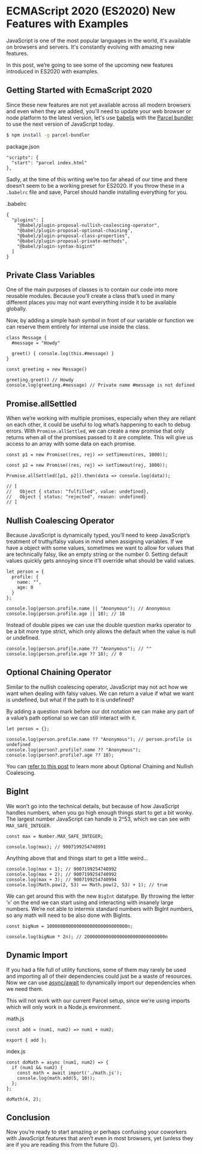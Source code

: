 #  ECMAScript 2020  (ES2020) New Features with Examples

JavaScript is one of the most popular languages in the world, it's available on browsers and servers. It's constantly evolving with amazing new features. 

In this post, we’re going to see some of the upcoming new features introduced in ES2020 with examples.

## Getting Started with EcmaScript 2020

Since these new features are not yet available across all modern browsers and even when they are added, you'll need to update your web browser or node platform to the latest version, let's use [babeljs](https://babeljs.io/) with the [Parcel bundler](https://parceljs.org/)  to use the next version of JavaScript today.



```bash
$ npm install -g parcel-bundler
```

package.json

```
"scripts": {
  "start": "parcel index.html"
},

```

Sadly, at the time of this writing we’re too far ahead of our time and there doesn’t seem to be a working preset for ES2020. If you throw these in a  `.babelrc`  file and save, Parcel should handle installing everything for you.

.babelrc

```
{
  "plugins": [
    "@babel/plugin-proposal-nullish-coalescing-operator",
    "@babel/plugin-proposal-optional-chaining",
    "@babel/plugin-proposal-class-properties",
    "@babel/plugin-proposal-private-methods",
    "@babel/plugin-syntax-bigint"
  ]
}

```


## Private Class Variables

One of the main purposes of classes is to contain our code into more reusable modules. Because you’ll create a class that’s used in many different places you may not want everything inside it to be available globally.

Now, by adding a simple hash symbol in front of our variable or function we can reserve them entirely for internal use inside the class.

```
class Message {
  #message = "Howdy"

  greet() { console.log(this.#message) }
}

const greeting = new Message()

greeting.greet() // Howdy
console.log(greeting.#message) // Private name #message is not defined

```

## Promise.allSettled

When we’re working with multiple promises, especially when they are reliant on each other, it could be useful to log what’s happening to each to debug errors. With  `Promise.allSettled`, we can create a new promise that only returns when all of the promises passed to it are complete. This will give us access to an array with some data on each promise.

```
const p1 = new Promise((res, rej) => setTimeout(res, 1000));

const p2 = new Promise((res, rej) => setTimeout(rej, 1000));

Promise.allSettled([p1, p2]).then(data => console.log(data));

// [
//   Object { status: "fulfilled", value: undefined},
//   Object { status: "rejected", reason: undefined}
// ]

```

## Nullish Coalescing Operator

Because JavaScript is dynamically typed, you’ll need to keep JavaScript’s treatment of truthy/falsy values in mind when assigning variables. If we have a object with some values, sometimes we want to allow for values that are technically falsy, like an empty string or the number 0. Setting default values quickly gets annoying since it’ll override what should be valid values.

```
let person = {
  profile: {
    name: "",
    age: 0
  }
};

console.log(person.profile.name || "Anonymous"); // Anonymous
console.log(person.profile.age || 18); // 18

```

Instead of double pipes we can use the double question marks operator to be a bit more type strict, which only allows the default when the value is null or undefined.

```
console.log(person.profile.name ?? "Anonymous"); // ""
console.log(person.profile.age ?? 18); // 0

```

## Optional Chaining Operator

Similar to the nullish coalescing operator, JavaScript may not act how we want when dealing with falsy values. We can return a value if what we want is undefined, but what if the path to it is undefined?

By adding a question mark before our dot notation we can make any part of a value’s path optional so we can still interact with it.

```
let person = {};

console.log(person.profile.name ?? "Anonymous"); // person.profile is undefined
console.log(person?.profile?.name ?? "Anonymous");
console.log(person?.profile?.age ?? 18);

```

You can  [refer to this post](https://alligator.io/js/v8-optional-chaining-nullish-coalescing/)  to learn more about Optional Chaining and Nullish Coalescing.

## BigInt

We won’t go into the technical details, but because of how JavaScript handles numbers, when you go high enough things start to get a bit wonky. The largest number JavaScript can handle is 2^53, which we can see with  `MAX_SAFE_INTEGER`.

```
const max = Number.MAX_SAFE_INTEGER;

console.log(max); // 9007199254740991

```

Anything above that and things start to get a little weird…

```
console.log(max + 1); // 9007199254740992
console.log(max + 2); // 9007199254740992
console.log(max + 3); // 9007199254740994
console.log(Math.pow(2, 53) == Math.pow(2, 53) + 1); // true

```

We can get around this with the new  `BigInt`  datatype. By throwing the letter ‘`n`’ on the end we can start using and interacting with insanely large numbers. We’re not able to intermix standard numbers with BigInt numbers, so any math will need to be also done with BigInts.

```
const bigNum = 100000000000000000000000000000n;

console.log(bigNum * 2n); // 200000000000000000000000000000n

```

## Dynamic Import

If you had a file full of utility functions, some of them may rarely be used and importing all of their dependencies could just be a waste of resources. Now we can use  [async/await](https://alligator.io/js/async-functions/)  to dynamically import our dependencies when we need them.

This will not work with our current Parcel setup, since we're using imports which will only work in a Node.js environment.

math.js

```
const add = (num1, num2) => num1 + num2;

export { add };

```

index.js

```
const doMath = async (num1, num2) => {
  if (num1 && num2) {
    const math = await import('./math.js');
    console.log(math.add(5, 10));
  };
};

doMath(4, 2);

```

## Conclusion

Now you’re ready to start amazing or perhaps confusing your coworkers with JavaScript features that aren’t even in most browsers, yet (unless they are if you are reading this from the future 😉).
